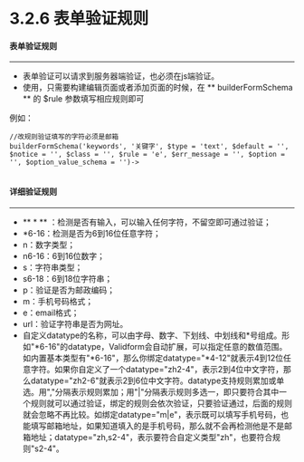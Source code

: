 3.2.6 表单验证规则
===

#### 表单验证规则
-------------------

* 表单验证可以请求到服务器端验证，也必须在js端验证。
* 使用，只需要构建编辑页面或者添加页面的时候，在 ** builderFormSchema ** 的 $rule 参数填写相应规则即可

例如：
```
//改规则验证填写的字符必须是邮箱
builderFormSchema('keywords', '关键字', $type = 'text', $default = '',  $notice = '', $class = '', $rule = 'e', $err_message = '', $option = '', $option_value_schema = '')->


```

#### 详细验证规则
-------------------

* ** * ** ：检测是否有输入，可以输入任何字符，不留空即可通过验证；
* *6-16：检测是否为6到16位任意字符；
* n：数字类型；
* n6-16：6到16位数字；
* s：字符串类型；
* s6-18：6到18位字符串；
* p：验证是否为邮政编码；
* m：手机号码格式；
* e：email格式；
* url：验证字符串是否为网址。
* 自定义datatype的名称，可以由字母、数字、下划线、中划线和*号组成。形如"*6-16"的datatype，Validform会自动扩展，可以指定任意的数值范围。如内置基本类型有"*6-16"，那么你绑定datatype="*4-12"就表示4到12位任意字符。如果你自定义了一个datatype="zh2-4"，表示2到4位中文字符，那么datatype="zh2-6"就表示2到6位中文字符。datatype支持规则累加或单选。用","分隔表示规则累加；用"|"分隔表示规则多选一，即只要符合其中一个规则就可以通过验证，绑定的规则会依次验证，只要验证通过，后面的规则就会忽略不再比较。如绑定datatype="m|e"，表示既可以填写手机号码，也能填写邮箱地址，如果知道填入的是手机号码，那么就不会再检测他是不是邮箱地址；datatype="zh,s2-4"，表示要符合自定义类型"zh"，也要符合规则"s2-4"。



